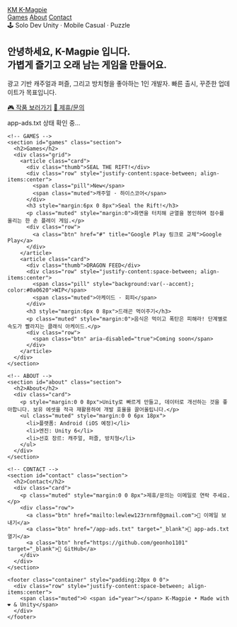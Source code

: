 <!doctype html>
<html lang="ko">
<head>
  <meta charset="utf-8" />
  <meta name="viewport" content="width=device-width, initial-scale=1" />
  <title>geonho1101 · K-Magpie · Solo Game Developer</title>
  <meta name="description" content="K-Magpie · 1인 인디 게임 개발자. 캐주얼 · 퍼즐 · 방치형. Seal the Rift! 등 모바일 게임 개발." />
  <meta property="og:title" content="geonho1101 · K-Magpie · Solo Game Developer" />
  <meta property="og:description" content="1인 인디 게임 개발자 K-Magpie의 작품과 소식." />
  <meta property="og:type" content="website" />
  <meta property="og:url" content="https://geonho1101.github.io" />
  <meta name="theme-color" content="#0ea5e9" />
  <style>
    /* 스타일은 동일하게 유지 */
  </style>
</head>
<body>
  <!-- NAV -->
  <div class="nav">
    <div class="container nav-inner">
      <a class="brand" href="https://geonho1101.github.io">
        <span class="logo">KM</span>
        <span>K-Magpie</span>
      </a>
      <nav class="row">
        <a class="btn" href="#games">Games</a>
        <a class="btn" href="#about">About</a>
        <a class="btn" href="#contact">Contact</a>
      </nav>
    </div>
  </div>

  <main class="container">
    <!-- HERO -->
    <section class="hero">
      <div class="row">
        <span class="tag">🕹️ Solo Dev</span>
        <span class="tag">Unity · Mobile</span>
        <span class="tag">Casual · Puzzle</span>
      </div>
      <h1>안녕하세요, <strong>K-Magpie</strong> 입니다.<br/>가볍게 즐기고 오래 남는 게임을 만들어요.</h1>
      <p>광고 기반 캐주얼과 퍼즐, 그리고 방치형을 좋아하는 1인 개발자. 빠른 출시, 꾸준한 업데이트가 목표입니다.</p>
      <div class="cta">
        <a class="btn primary" href="#games">🎮 작품 보러가기</a>
        <a class="btn" href="#contact">📣 제휴/문의</a>
      </div>
      <div id="adsStatus" class="status warn" style="margin-top:10px">app-ads.txt 상태 확인 중…</div>
    </section>

    <!-- GAMES -->
    <section id="games" class="section">
      <h2>Games</h2>
      <div class="grid">
        <article class="card">
          <div class="thumb">SEAL THE RIFT!</div>
          <div class="row" style="justify-content:space-between; align-items:center">
            <span class="pill">New</span>
            <span class="muted">캐주얼 · 하이스코어</span>
          </div>
          <h3 style="margin:6px 0 8px">Seal the Rift!</h3>
          <p class="muted" style="margin:0">화면을 터치해 균열을 봉인하며 점수를 올리는 한 손 플레이 게임.</p>
          <div class="row">
            <a class="btn" href="#" title="Google Play 링크로 교체">Google Play</a>
          </div>
        </article>
        <article class="card">
          <div class="thumb">DRAGON FEED</div>
          <div class="row" style="justify-content:space-between; align-items:center">
            <span class="pill" style="background:var(--accent); color:#0a0620">WIP</span>
            <span class="muted">아케이드 · 회피</span>
          </div>
          <h3 style="margin:6px 0 8px">드래곤 먹이주기</h3>
          <p class="muted" style="margin:0">음식은 먹이고 폭탄은 피해라! 단계별로 속도가 빨라지는 클래식 아케이드.</p>
          <div class="row">
            <span class="btn" aria-disabled="true">Coming soon</span>
          </div>
        </article>
      </div>
    </section>

    <!-- ABOUT -->
    <section id="about" class="section">
      <h2>About</h2>
      <div class="card">
        <p style="margin:0 0 8px">Unity로 빠르게 만들고, 데이터로 개선하는 것을 좋아합니다. 보유 에셋을 적극 재활용하여 개발 효율을 끌어올립니다.</p>
        <ul class="muted" style="margin:0 0 6px 18px">
          <li>플랫폼: Android (iOS 예정)</li>
          <li>엔진: Unity 6</li>
          <li>선호 장르: 캐주얼, 퍼즐, 방치형</li>
        </ul>
      </div>
    </section>

    <!-- CONTACT -->
    <section id="contact" class="section">
      <h2>Contact</h2>
      <div class="card">
        <p class="muted" style="margin:0 0 8px">제휴/문의는 이메일로 연락 주세요.</p>
        <div class="row">
          <a class="btn" href="mailto:lewlew123rnrmf@gmail.com">📧 이메일 보내기</a>
          <a class="btn" href="/app-ads.txt" target="_blank">🔎 app-ads.txt 열기</a>
          <a class="btn" href="https://github.com/geonho1101" target="_blank">🐙 GitHub</a>
        </div>
      </div>
    </section>

    <footer class="container" style="padding:20px 0 0">
      <div class="row" style="justify-content:space-between; align-items:center">
        <span class="muted">© <span id="year"></span> K-Magpie • Made with ❤︎ & Unity</span>
      </div>
    </footer>
  </main>

  <script>
    document.getElementById('year').textContent = new Date().getFullYear();
    (async () => {
      const el = document.getElementById('adsStatus');
      try {
        const res = await fetch('/app-ads.txt', {cache:'no-store'});
        if (res.ok) {
          const txt = (await res.text()).trim();
          const looksValid = txt.includes('google.com') && txt.includes('pub-');
          el.className = 'status ok';
          el.textContent = looksValid ? 'app-ads.txt 감지됨 · OK' : 'app-ads.txt 감지됨 · 내용을 확인하세요';
        } else {
          el.className = 'status warn';
          el.textContent = 'app-ads.txt가 보이지 않습니다 (루트에 업로드 필요)';
        }
      } catch (e) {
        el.className = 'status warn';
        el.textContent = 'app-ads.txt 확인 실패 (네트워크)';
      }
    })();
  </script>
</body>
</html>
